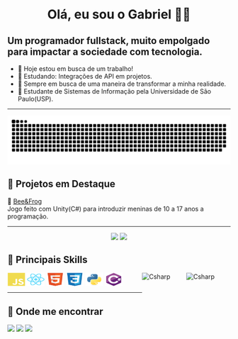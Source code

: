 <h1 align="center">Olá, eu sou o Gabriel 👨‍💻</h1>


## Um programador fullstack, muito empolgado para impactar a sociedade com tecnologia.

- 📢 Hoje estou em busca de um trabalho!
- 📓 Estudando: Integrações de API em projetos.
- 🌱 Sempre em busca de uma maneira de transformar a minha realidade.
- 👾 Estudante de Sistemas de Informação pela Universidade de São Paulo(USP).

---

[![Pacman Animation](https://raw.githubusercontent.com/Platane/snk/output/github-contribution-grid-snake.svg)](https://github.com/Platane/snk)
## 📌 Projetos em Destaque

🔹 [Bee&Frog](https://github.com/JoseGhu/Crud-React)  
Jogo feito com Unity(C#) para introduzir meninas de 10 a 17 anos a programação.


---

<p align="center">
  <img src="https://github-readme-stats.vercel.app/api?username=coutinhogit&show_icons=true&theme=tokyonight&hide_title=true" />
  <img src="https://github-readme-stats.vercel.app/api/top-langs/?username=coutinhogit&layout=compact&theme=tokyonight" />
</p>


## 🚀 Principais Skills
<div style="display: inline_block">
 <img align="right" alt="Csharp" height="100" width="100" src="https://img.shields.io/badge/Bootstrap-7952B3?style=for-the-badge&logo=bootstrap&logoColor=white">
 <img align="right" alt="Csharp" height="100" width="100" src="https://img.shields.io/badge/Firebase-FFCA28?style=for-the-badge&logo=firebase&logoColor=black">
  
  <img align="center" alt="Js" height="30" width="40" src="https://raw.githubusercontent.com/devicons/devicon/master/icons/javascript/javascript-plain.svg">
  <img align="center" alt="React" height="30" width="40" src="https://raw.githubusercontent.com/devicons/devicon/master/icons/react/react-original.svg">
  <img align="center" alt="HTML" height="30" width="40" src="https://raw.githubusercontent.com/devicons/devicon/master/icons/html5/html5-original.svg">
  <img align="center" alt="CSS" height="30" width="40" src="https://raw.githubusercontent.com/devicons/devicon/master/icons/css3/css3-original.svg">
  <img align="center" alt="Python" height="30" width="40" src="https://raw.githubusercontent.com/devicons/devicon/master/icons/python/python-original.svg">
  <img align="center" alt="Csharp" height="30" width="40" src="https://raw.githubusercontent.com/devicons/devicon/master/icons/csharp/csharp-original.svg">
  


  ---



</div>
  
## 👀 Onde me encontrar
 
<div> 
 <a href="https://discord.gg/wagxzStdcR" target="_blank"><img src="https://img.shields.io/badge/Discord-7289DA?style=for-the-badge&logo=discord&logoColor=white" target="_blank"></a> 
  <a href = "mailto:gabrielcoutinho.cezar@gmail.com"><img src="https://img.shields.io/badge/-Gmail-%23333?style=for-the-badge&logo=gmail&logoColor=white" target="_blank"></a>
  <a href="https://www.linkedin.com/in/gabriel-coutinho-cezar-b2b8821b7/" target="_blank"><img src="https://img.shields.io/badge/-LinkedIn-%230077B5?style=for-the-badge&logo=linkedin&logoColor=white" target="_blank"></a> 
  
</div>
